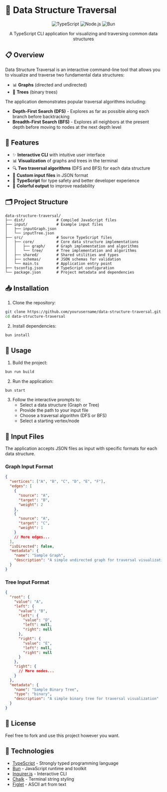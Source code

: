 # 🌳 Data Structure Traversal

<div align="center">
  <img src="https://img.shields.io/badge/typescript-%23007ACC.svg?style=for-the-badge&logo=typescript&logoColor=white" alt="TypeScript"/>
  <img src="https://img.shields.io/badge/node.js-6DA55F?style=for-the-badge&logo=node.js&logoColor=white" alt="Node.js"/>
  <img src="https://img.shields.io/badge/bun-%23000000.svg?style=for-the-badge&logo=bun&logoColor=white" alt="Bun"/>
</div>

<p align="center">
  A TypeScript CLI application for visualizing and traversing common data structures
</p>

## 📋 Overview

Data Structure Traversal is an interactive command-line tool that allows you to visualize and traverse two fundamental data structures:

- 📊 **Graphs** (directed and undirected)
- 🌲 **Trees** (binary trees)

The application demonstrates popular traversal algorithms including:

- **Depth-First Search (DFS)** - Explores as far as possible along each branch before backtracking
- **Breadth-First Search (BFS)** - Explores all neighbors at the present depth before moving to nodes at the next depth level

## 🚀 Features

- ✨ **Interactive CLI** with intuitive user interface
- 📊 **Visualization** of graphs and trees in the terminal
- 🔍 **Two traversal algorithms** (DFS and BFS) for each data structure
- 📄 **Custom input files** in JSON format
- 🎯 **TypeScript** for type safety and better developer experience
- 🎨 **Colorful output** to improve readability

## 🗂️ Project Structure

```
data-structure-traversal/
├── dist/              # Compiled JavaScript files
├── input/             # Example input files
│   ├── inputGraph.json
│   └── inputTree.json
├── src/               # Source TypeScript files
│   ├── core/          # Core data structure implementations
│   │   ├── graph/     # Graph implementation and algorithms
│   │   └── tree/      # Tree implementation and algorithms
│   ├── shared/        # Shared utilities and types
│   ├── schemas/       # JSON schemas for validation
│   └── main.ts        # Application entry point
├── tsconfig.json      # TypeScript configuration
└── package.json       # Project metadata and dependencies
```

## 📥 Installation

1. Clone the repository:

```bash
git clone https://github.com/yourusername/data-structure-traversal.git
cd data-structure-traversal
```

2. Install dependencies:

```bash
bun install
```

## 🚀 Usage

1. Build the project:

```bash
bun run build
```

2. Run the application:

```bash
bun start
```

3. Follow the interactive prompts to:
   - Select a data structure (Graph or Tree)
   - Provide the path to your input file
   - Choose a traversal algorithm (DFS or BFS)
   - Select a starting vertex/node

## 📝 Input Files

The application accepts JSON files as input with specific formats for each data structure.

### Graph Input Format

```json
{
  "vertices": ["A", "B", "C", "D", "E", "F"],
  "edges": [
    {
      "source": "A",
      "target": "B",
      "weight": 2
    },
    {
      "source": "A",
      "target": "C",
      "weight": 1
    }
    // More edges...
  ],
  "isDirected": false,
  "metadata": {
    "name": "Sample Graph",
    "description": "A simple undirected graph for traversal visualization"
  }
}
```

### Tree Input Format

```json
{
  "root": {
    "value": "A",
    "left": {
      "value": "B",
      "left": {
        "value": "D",
        "left": null,
        "right": null
      },
      "right": {
        "value": "E",
        "left": null,
        "right": null
      }
    },
    "right": {
      // More nodes...
    }
  },
  "metadata": {
    "name": "Sample Binary Tree",
    "type": "binary",
    "description": "A simple binary tree for traversal visualization"
  }
}
```

## 📄 License

Feel free to fork and use this project however you want.

## 🧰 Technologies

- [TypeScript](https://www.typescriptlang.org/) - Strongly typed programming language
- [Bun](https://bun.sh/) - JavaScript runtime and toolkit
- [Inquirer.js](https://github.com/SBoudrias/Inquirer.js/) - Interactive CLI
- [Chalk](https://github.com/chalk/chalk) - Terminal string styling
- [Figlet](https://github.com/patorjk/figlet.js) - ASCII art from text
